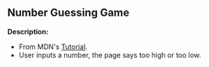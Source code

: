 ## Number Guessing Game

**Description:**
- From MDN's [Tutorial](https://developer.mozilla.org/en-US/docs/Learn/JavaScript/First_steps/What_went_wrong).
- User inputs a number, the page says too high or too low.